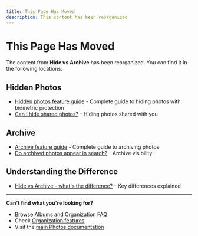 ```yaml
---
title: This Page Has Moved
description: This content has been reorganized
---
```


# This Page Has Moved

The content from **Hide vs Archive** has been reorganized. You can find it in the following locations:

## Hidden Photos

- [Hidden photos feature guide](/photos/features/albums-and-organization/hide) - Complete guide to hiding photos with biometric protection
- [Can I hide shared photos?](/photos/faq/albums-and-organization#hide-shared) - Hiding photos shared with you

## Archive

- [Archive feature guide](/photos/features/albums-and-organization/archive) - Complete guide to archiving photos
- [Do archived photos appear in search?](/photos/faq/albums-and-organization#archive-search) - Archive visibility

## Understanding the Difference

- [Hide vs Archive - what's the difference?](/photos/faq/albums-and-organization#difference) - Key differences explained

---

**Can't find what you're looking for?**

- Browse [Albums and Organization FAQ](/photos/faq/albums-and-organization)
- Check [Organization features](/photos/features/albums-and-organization/albums)
- Visit the [main Photos documentation](/photos/)
